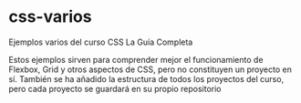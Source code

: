 # css-varios
Ejemplos varios del curso CSS La Guía Completa

Estos ejemplos sirven para comprender mejor el funcionamiento de Flexbox, Grid y otros aspectos de CSS, pero no constituyen un proyecto en sí.
También se ha añadido la estructura de todos los proyectos del curso, pero cada proyecto se guardará en su propio repositorio

